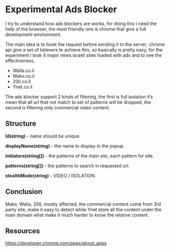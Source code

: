 # Experimental Ads Blocker

I try to understand how ads blockers are works, for doing this i need the help of the browser, the most friendly one is chrome that give a full development environment.

The main idea is to hook the request before sending it to the server, chrome api give a set of listeners to achieve this, so basically is pretty easy, for the experiment i took 4 major news israeli sites loaded with ads and to see the effectiveness.
 
- Walla.co.il
- Mako.co.il
- 20il.co.il
- Ynet.co.il

The ads blocker support 2 kinds of filtering, the first is full isolation it’s mean that all url that not match to set of patterns will be dropped, the second is filtering only commercial video content.

## Structure ##

**Id(string)** - name should be unique.

**displayName(string)** - the name to display in the popup.

**initiators(string[])** - the patterns of the main site, each pattern for site.

**patterns(string[])** - the patterns to search in requested url.

**stealthMode(string)** - VIDEO / ISOLATION.

## Conclusion ##

Mako, Walla, 20IL mostly affected, the commercial content come from 3rd party site, make it easy to detect while Ynet store all the content under the main domain what make it much harder to know the relative content.

## Resources ##
https://developer.chrome.com/apps/about_apps
